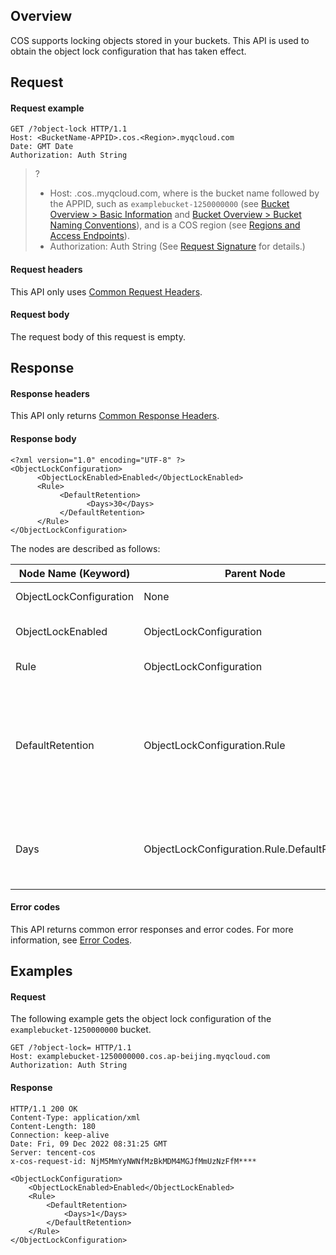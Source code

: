 ## Overview

COS supports locking objects stored in your buckets. This API is used to obtain the object lock configuration that has taken effect.

## Request

#### Request example

```plaintext
GET /?object-lock HTTP/1.1
Host: <BucketName-APPID>.cos.<Region>.myqcloud.com
Date: GMT Date
Authorization: Auth String 
```

>? 
> - Host: <BucketName-APPID>.cos.<Region>.myqcloud.com, where <BucketName-APPID> is the bucket name followed by the APPID, such as `examplebucket-1250000000` (see [Bucket Overview > Basic Information](https://intl.cloud.tencent.com/document/product/436/38493) and [Bucket Overview > Bucket Naming Conventions](https://intl.cloud.tencent.com/document/product/436/13312)), and <Region> is a COS region (see [Regions and Access Endpoints](https://www.tencentcloud.com/document/product/436/6224)).
> - Authorization: Auth String (See [Request Signature](https://intl.cloud.tencent.com/document/product/436/7778) for details.)
> 

#### Request headers

This API only uses [Common Request Headers](https://intl.cloud.tencent.com/document/product/436/7728).

#### Request body

The request body of this request is empty.

 

## Response

#### Response headers

This API only returns [Common Response Headers](https://intl.cloud.tencent.com/document/product/436/7729).

#### Response body

```plaintext
<?xml version="1.0" encoding="UTF-8" ?>
<ObjectLockConfiguration>
      <ObjectLockEnabled>Enabled</ObjectLockEnabled> 
      <Rule> 
           <DefaultRetention>
                 <Days>30</Days> 
           </DefaultRetention> 
      </Rule> 
</ObjectLockConfiguration> 
```



The nodes are described as follows:

| Node Name (Keyword) | Parent Node | Description | Type |
| ----------------------- | --------------------------------------------- | --------------------------------------- | ---------- |
| ObjectLockConfiguration | None | Object lock configuration | Container |
| ObjectLockEnabled | ObjectLockConfiguration | Whether object lock is enabled | String |
| Rule | ObjectLockConfiguration | Object lock rule | Containers |
| DefaultRetention | ObjectLockConfiguration.Rule | Default configuration of the retention period (during which an object remains locked) | Containers |
| Days | ObjectLockConfiguration.Rule.DefaultRetention | Default retention period, in days. Value range: 1−36500 | Int |

 

#### Error codes

This API returns common error responses and error codes. For more information, see [Error Codes](https://intl.cloud.tencent.com/document/product/436/7730).


## Examples

#### Request
The following example gets the object lock configuration of the `examplebucket-1250000000` bucket.

```plaintext
GET /?object-lock= HTTP/1.1
Host: examplebucket-1250000000.cos.ap-beijing.myqcloud.com
Authorization: Auth String
```

#### Response


```plaintext
HTTP/1.1 200 OK
Content-Type: application/xml
Content-Length: 180
Connection: keep-alive
Date: Fri, 09 Dec 2022 08:31:25 GMT
Server: tencent-cos
x-cos-request-id: NjM5MmYyNWNfMzBkMDM4MGJfMmUzNzFfM****

<ObjectLockConfiguration>
	<ObjectLockEnabled>Enabled</ObjectLockEnabled>
	<Rule>
		<DefaultRetention>
			<Days>1</Days>
		</DefaultRetention>
	</Rule>
</ObjectLockConfiguration>
```


